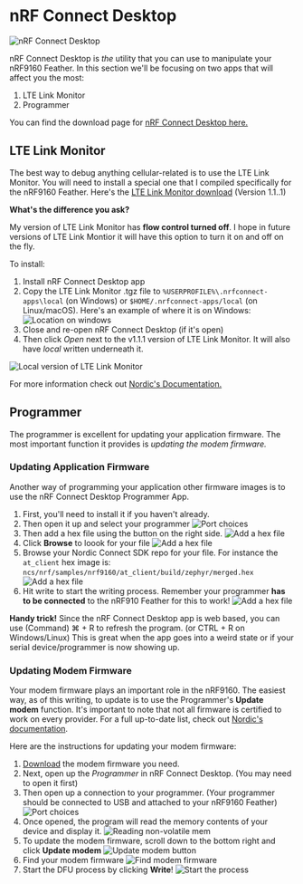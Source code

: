 # nRF Connect Desktop

![nRF Connect Desktop](img/nrf-connect-desktop.png)

nRF Connect Desktop is *the* utility that you can use to manipulate your nRF9160 Feather. In this section we'll be focusing on two apps that will affect you the most:

1. LTE Link Monitor
1. Programmer

You can find the download page for [nRF Connect Desktop here.](https://www.nordicsemi.com/Software-and-tools/Development-Tools/nRF-Connect-for-desktop/Download#infotabs)

## LTE Link Monitor

The best way to debug anything cellular-related is to use the LTE Link Monitor. You will need to install a special one that I compiled specifically for the nRF9160 Feather. Here's the [LTE Link Monitor download](files/pc-nrfconnect-linkmonitor-1.1.1.tgz) (Version 1.1..1)

**What's the difference you ask?**

My version of LTE Link Monitor has **flow control turned off**. I hope in future versions of LTE Link Montior it will have this option to turn it on and off on the fly.

To install:

1. Install nRF Connect Desktop app
1. Copy the LTE Link Monitor .tgz file to `%USERPROFILE%\.nrfconnect-apps\local` (on Windows) or `$HOME/.nrfconnect-apps/local` (on Linux/macOS). Here's an example of where it is on Windows:
   ![Location on windows](img/location-on-windows.png)
1. Close and re-open nRF Connect Desktop (if it's open)
1. Then click *Open* next to the v1.1.1 version of LTE Link Monitor. It will also have *local* written underneath it.

![Local version of LTE Link Monitor](img/lte-link-monitor-local.png)

For more information check out [Nordic's Documentation.](https://nordicsemiconductor.github.io/pc-nrfconnect-docs/local_app_installation)

## Programmer

The programmer is excellent for updating your application firmware. The most important function it provides is *updating the modem firmware.*

### Updating Application Firmware

Another way of programming your application other firmware images is to use the nRF Connect Desktop Programmer App.

1. First, you'll need to install it if you haven't already.
1. Then open it up and select your programmer
   ![Port choices](img/2-programmer-choices.png)
1. Then add a hex file using the button on the right side.
   ![Add a hex file](img/program-1-add-hex.png)
1. Click **Browse** to loook for your file
   ![Add a hex file](img/program-2-browse.png)
1. Browse your Nordic Connect SDK repo for your file. For instance the `at_client` hex image is: `ncs/nrf/samples/nrf9160/at_client/build/zephyr/merged.hex`
   ![Add a hex file](img/program-3-navigate-and-choose-hex.png)
1. Hit write to start the writing process. Remember your programmer **has to be connected** to the nRF910 Feather for this to work!
   ![Add a hex file](img/program-4-hit-write.png)

**Handy trick!** Since the nRF Connect Desktop app is web based, you can use (Command) ⌘ + R to refresh the program. (or CTRL + R on Windows/Linux) This is great when the app goes into a weird state or if your serial device/programmer is now showing up.

### Updating Modem Firmware

Your modem firmware plays an important role in the nRF9160. The easiest way, as of this writing, to update is to use the Programmer's **Update modem** function. It's important to note that not all firmware is certified to work on every provider. For a full up-to-date list, check out [Nordic's documentation](https://infocenter.nordicsemi.com/index.jsp?topic=%2Fstruct_nrftools%2Fstruct%2Fnrftools_nrfconnect.html).

Here are the instructions for updating your modem firmware:

1. [Download](https://www.nordicsemi.com/Products/Low-power-cellular-IoT/nRF9160/Download#infotabs) the modem firmware you need.
1. Next, open up the *Programmer* in nRF Connect Desktop. (You may need to open it first)
1. Then open up a connection to your programmer. (Your programmer should be connected to USB and attached to your nRF9160 Feather)
   ![Port choices](img/2-programmer-choices.png)
1. Once opened, the program will read the memory contents of your device and display it.
   ![Reading non-volatile mem](img/3-reading-non-volatile-mem.png)
1. To update the modem firmware, scroll down to the bottom right and click **Update modem**
   ![Update modem button](img/4-update-modem-button.png)
1. Find your modem firmware
   ![Find modem firmware](img/5-modem-firmware.png)
1. Start the DFU process by clicking **Write**!
   ![Start the process](img/6-start-mfw-dfu.png)